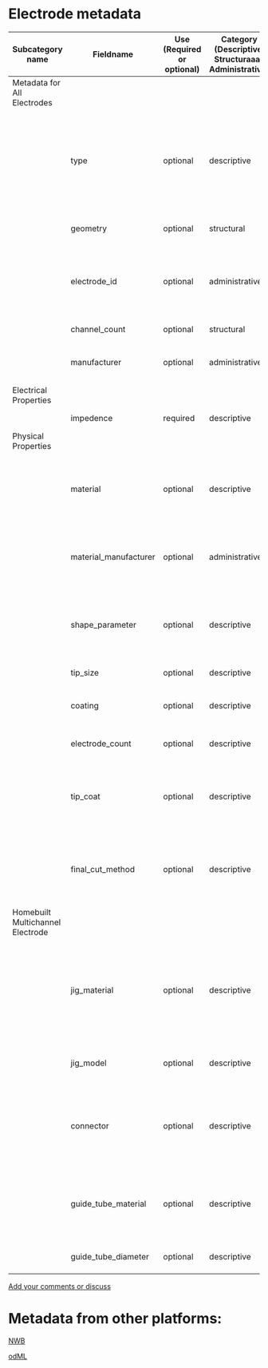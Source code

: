 # Electrode metadata

| Subcategory name | Fieldname | Use (Required or optional) | Category (Descriptive, Structuraaal, Administrative) | General Description | Type |
| -------- | -------- | -------- | -------- | -------- | -------- |
| Metadata for All Electrodes | | | | | |
| | type | optional | descriptive | What type of electrode (ie. sharp, patch, injection, extracellular, multibarrel, mutli-electrode-array, tetrode) | ontology_entry (_Ontology1_, _Ontology2_) |
| | geometry | optional | structural | The geometry of the electrode | prb file |
| | electrode_id | optional | administrative  | A unique identifier for the electrode. Custom ID to differentiate electrodes | string |
| | channel_count | optional | structural | The number of channels | int |
| | manufacturer | optional | administrative | The manufacturer of the electrodes | string |
| Electrical Properties | | | | | |
| | impedence | required | descriptive | Electrode impedence | float |
| Physical Properties | | | | | |
| | material | optional | descriptive | The material the electrodes are made of (ie carbon fiber, glass, nichrome) | string |
| | material_manufacturer | optional | administrative | The manufacturer of the wires the electrodes are made of | string |
| | shape_parameter | optional | descriptive | The shape parameters of the electrode. Describes electrode geometry. | array |
| | tip_size | optional | descriptive | Tip size of electrode | float |
| | coating | optional | descriptive | The coating used to insulate the electrodes | string |
| | electrode_count | optional | descriptive | Number of electrodes in an array | int |
| | tip_coat | optional | descriptive | Coating material used to plate electrode tips (e.g. platinum, gold) | string |
| | final_cut_method | optional | descriptive | How the final length of the tetrode was cut (e.g. fire polishing, cold razor, etc) | string |
| Homebuilt Multichannel Electrode | | | | | |
| | jig_material | optional | descriptive | The type of material the electrode jig is made of (ie polyethylene, resin, propriatary printing materials) | string |
| | jig_model | optional | descriptive | A model of the jig in a CAD software | file |
| | connector | optional | descriptive | What sort of connector is used in the electrode (ex. omnetics with model number) | string |
| | guide_tube_material | optional | descriptive | The type of material the electrode guidetube is made of (polyamide, steel, etc) | string |
| | guide_tube_diameter | optional | descriptive | The size of the guide tube | float |

[Add your comments or discuss](https://github.com/VH-Lab/neuroscienceexperimentalmetadata/issues/6)


# Metadata from other platforms:

[NWB](https://github.com/VH-Lab/neuroscienceexperimentalmetadata/blob/master/other_metadata/NWB/electrode.md)

[odML](https://github.com/VH-Lab/neuroscienceexperimentalmetadata/blob/master/other_metadata/odML/electrode.md)



